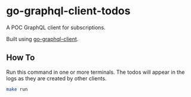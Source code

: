 # go-graphql-client-todos

A POC GraphQL client for subscriptions.

Built using [go-graphql-client](https://github.com/hasura/go-graphql-client).

## How To

Run this command in one or more terminals.  The todos will appear in the logs as
they are created by other clients.

```bash
make run
```
